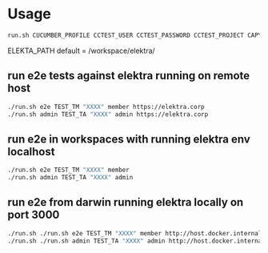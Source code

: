 # Usage

```bash
run.sh CUCUMBER_PROFILE CCTEST_USER CCTEST_PASSWORD CCTEST_PROJECT CAPYBARA_APP_HOST ELEKTA_PATH*
```

ELEKTA_PATH default = /workspace/elektra/

## run e2e tests against elektra running on remote host

```bash
./run.sh e2e TEST_TM "XXXX" member https://elektra.corp
./run.sh admin TEST_TA "XXXX" admin https://elektra.corp
```

## run e2e in workspaces with running elektra env localhost

```bash
./run.sh e2e TEST_TM "XXXX" member
./run.sh admin TEST_TA "XXXX" admin
```

## run e2e from darwin running elektra locally on port 3000

```bash
./run.sh ./run.sh e2e TEST_TM "XXXX" member http://host.docker.internal:3000
./run.sh ./run.sh admin TEST_TA "XXXX" admin http://host.docker.internal:3000
```

